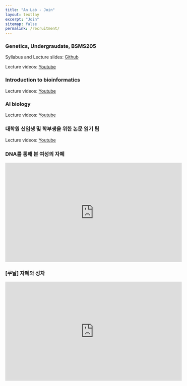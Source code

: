 ```yaml
---
title: "An Lab - Join"
layout: textlay
excerpt: "Join"
sitemap: false
permalink: /recruitment/
---
```


### Genetics, Undergraudate, BSMS205

Syllabus and Lecture slides: [Github](https://github.com/joonan30/bsms205)

Lecture videos: [Youtube](https://www.youtube.com/playlist?list=PLrSeOrCeGDLHncPpe1DdXJhh9kES734U4)


### Introduction to bioinformatics

Lecture videos: [Youtube](https://www.youtube.com/playlist?list=PLrSeOrCeGDLHJDRWShvuCf8l7uffUqqvC)


### AI biology

Lecture videos: [Youtube](https://www.youtube.com/playlist?list=PLrSeOrCeGDLGTc2V5CEr_3yck4xmC6kGu)

### 대학원 신입생 및 학부생을 위한 논문 읽기 팁

Lecture videos: [Youtube](https://www.youtube.com/playlist?list=PLrSeOrCeGDLEDv5TuWY8MD-5Oej_7rhyi)


### DNA를 통해 본 여성의 자폐

<iframe width="560" height="315" src="https://youtu.be/ukLaizaZ_rw?si=qOsQtVBO9ml6E8lR" frameborder="0" allow="accelerometer; autoplay; clipboard-write; encrypted-media; gyroscope; picture-in-picture" allowfullscreen></iframe>


### [쿠날] 자폐와 성차

<iframe width="560" height="315" src="https://youtu.be/-KYimo-_pHg?si=xcuQQSLf48a4fCP5" frameborder="0" allow="accelerometer; autoplay; clipboard-write; encrypted-media; gyroscope; picture-in-picture" allowfullscreen></iframe>




